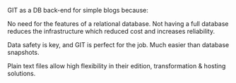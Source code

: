 GIT as a DB back-end for simple blogs because: 

No need for the features of a relational database. Not having a full database reduces the infrastructure which reduced cost and increases reliability.

Data safety is key, and GIT is perfect for the job. Much easier than database snapshots.

Plain text files allow high flexibility in their edition, transformation & hosting solutions.